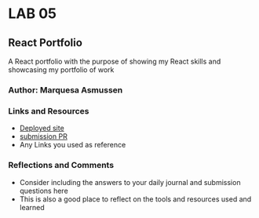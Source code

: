# LAB 05

## React Portfolio

A React portfolio with the purpose of showing my React skills and showcasing my portfolio of work

### Author: Marquesa Asmussen

### Links and Resources

- [Deployed site](https://marquesareactportfolio.netlify.app/)
- [submission PR](http://xyz.com)
- Any Links you used as reference

### Reflections and Comments

- Consider including the answers to your daily journal and submission questions here
- This is also a good place to reflect on the tools and resources used and learned
